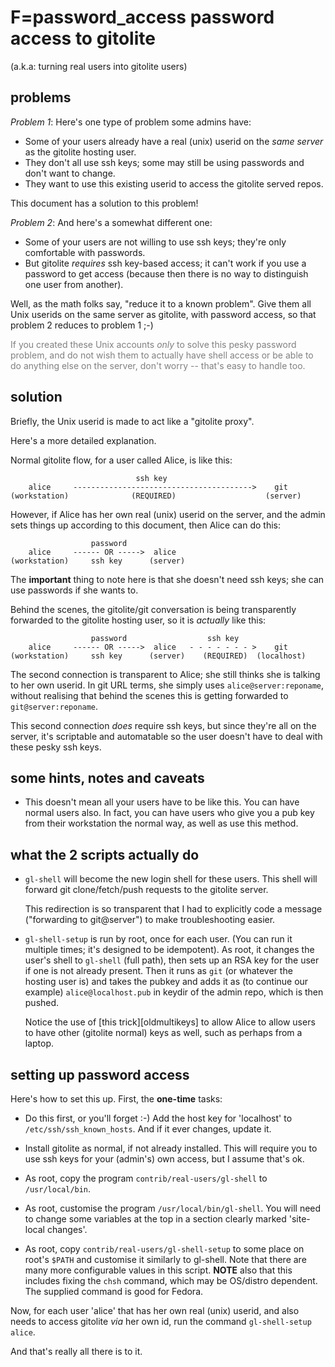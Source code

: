 # F=password_access password access to gitolite

(a.k.a: turning real users into gitolite users)

## problems

*Problem 1*: Here's one type of problem some admins have:

  * Some of your users already have a real (unix) userid on the *same server*
    as the gitolite hosting user.
  * They don't all use ssh keys; some may still be using passwords and don't
    want to change.
  * They want to use this existing userid to access the gitolite served repos.

This document has a solution to this problem!

*Problem 2*: And here's a somewhat different one:

  * Some of your users are not willing to use ssh keys; they're only
    comfortable with passwords.
  * But gitolite *requires* ssh key-based access; it can't work if you use a
    password to get access (because then there is no way to distinguish one
    user from another).

Well, as the math folks say, "reduce it to a known problem".  Give them all
Unix userids on the same server as gitolite, with password access, so that
problem 2 reduces to problem 1 ;-)

<font color="gray">If you created these Unix accounts *only* to solve this
pesky password problem, and do not wish them to actually have shell access or
be able to do anything else on the server, don't worry -- that's easy to
handle too.</font>

## solution

Briefly, the Unix userid is made to act like a "gitolite proxy".

Here's a more detailed explanation.

Normal gitolite flow, for a user called Alice, is like this:

                                ssh key
        alice     ---------------------------------------->    git
    (workstation)              (REQUIRED)                    (server)

However, if Alice has her own real (unix) userid on the server, and the admin
sets things up according to this document, then Alice can do this:

                      password
        alice     ------ OR ----->  alice
    (workstation)     ssh key      (server)

The **important** thing to note here is that she doesn't need ssh keys; she
can use passwords if she wants to.

Behind the scenes, the gitolite/git conversation is being transparently
forwarded to the gitolite hosting user, so it is *actually* like this:

                      password                  ssh key
        alice     ------ OR ----->  alice   - - - - - - - >    git
    (workstation)     ssh key      (server)    (REQUIRED)  (localhost)

The second connection is transparent to Alice; she still thinks she is talking
to her own userid.  In git URL terms, she simply uses `alice@server:reponame`,
without realising that behind the scenes this is getting forwarded to
`git@server:reponame`.

This second connection *does* require ssh keys, but since they're all on the
server, it's scriptable and automatable so the user doesn't have to deal with
these pesky ssh keys.

## some hints, notes and caveats

  * This doesn't mean all your users have to be like this.  You can have
    normal users also.  In fact, you can have users who give you a pub key
    from their workstation the normal way, as well as use this method.

## what the 2 scripts actually do

  * `gl-shell` will become the new login shell for these users.  This shell
    will forward git clone/fetch/push requests to the gitolite server.

    This redirection is so transparent that I had to explicitly code a message
    ("forwarding to git@server") to make troubleshooting easier.

  * `gl-shell-setup` is run by root, once for each user.  (You can run it
    multiple times; it's designed to be idempotent).  As root, it changes the
    user's shell to `gl-shell` (full path), then sets up an RSA key for the
    user if one is not already present.  Then it runs as `git` (or whatever
    the hosting user is) and takes the pubkey and adds it as (to continue our
    example) `alice@localhost.pub` in keydir of the admin repo, which is then
    pushed.

    Notice the use of [this trick][oldmultikeys] to allow Alice to allow users
    to have other (gitolite normal) keys as well, such as perhaps from a
    laptop.

## setting up password access

Here's how to set this up.  First, the **one-time** tasks:

  * Do this first, or you'll forget :-)  Add the host key for 'localhost' to
    `/etc/ssh/ssh_known_hosts`.  And if it ever changes, update it.

  * Install gitolite as normal, if not already installed.  This will require
    you to use ssh keys for your (admin's) own access, but I assume that's ok.

  * As root, copy the program `contrib/real-users/gl-shell` to
    `/usr/local/bin`.

  * As root, customise the program `/usr/local/bin/gl-shell`.  You will need
    to change some variables at the top in a section clearly marked
    'site-local changes'.

  * As root, copy `contrib/real-users/gl-shell-setup` to some place on root's
    `$PATH` and customise it similarly to gl-shell.  Note that there are many
    more configurable values in this script.  **NOTE** also that this includes
    fixing the `chsh` command, which may be OS/distro dependent.  The supplied
    command is good for Fedora.

Now, for each user 'alice' that has her own real (unix) userid, and also needs
to access gitolite *via* her own id, run the command `gl-shell-setup alice`.

And that's really all there is to it.
